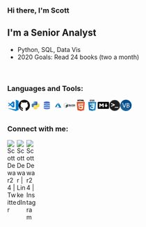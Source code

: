 ### Hi there, I'm Scott

## I'm a Senior Analyst
- Python, SQL, Data Vis
- 2020 Goals: Read 24 books (two a month)

<br />

### Languages and Tools:
<img align="left" alt="visual-studio-code" width="26px" src="https://raw.githubusercontent.com/github/explore/master/topics/visual-studio-code/visual-studio-code.png" />
<img align="left" alt="github" width="26px" src="https://raw.githubusercontent.com/github/explore/master/topics/github/github.png" />
<img align="left" alt="python" width="26px" src="https://raw.githubusercontent.com/github/explore/master/topics/python/python.png" />
<img align="left" alt="sql" width="26px" src="https://raw.githubusercontent.com/github/explore/master/topics/sql/sql.png" />
<img align="left" alt="azure" width="26px" src="https://raw.githubusercontent.com/github/explore/master/topics/azure/azure.png" />
<img align="left" alt="bash" width="26px" src="https://raw.githubusercontent.com/github/explore/master/topics/bash/bash.png" />
<img align="left" alt="html" width="26px" src="https://raw.githubusercontent.com/github/explore/master/topics/html/html.png" />
<img align="left" alt="css" width="26px" src="https://raw.githubusercontent.com/github/explore/master/topics/css/css.png" />
<img align="left" alt="markdown" width="26px" src="https://raw.githubusercontent.com/github/explore/master/topics/markdown/markdown.png" />
<img align="left" alt="terminal" width="26px" src="https://raw.githubusercontent.com/github/explore/master/topics/terminal/terminal.png" />
<img align="left" alt="visual-basic" width="26px" src="https://raw.githubusercontent.com/github/explore/master/topics/visual-basic/visual-basic.png" />

<br />
<br />

### Connect with me:

[<img align="left" alt="ScottDewar24 | Twitter" width="22px" src="https://cdn.jsdelivr.net/npm/simple-icons@v3/icons/twitter.svg" />][twitter]
[<img align="left" alt="Scott Dewar | LinkedIn" width="22px" src="https://cdn.jsdelivr.net/npm/simple-icons@v3/icons/linkedin.svg" />][linkedin]
[<img align="left" alt="ScottDewar24 | Instagram" width="22px" src="https://cdn.jsdelivr.net/npm/simple-icons@v3/icons/instagram.svg" />][instagram]

<br />

[twitter]: https://twitter.com/ScottDewar24
[linkedin]: https://linkedin.com/in/scottdewar24
[instagram]: https://instagram.com/scottdewar24
